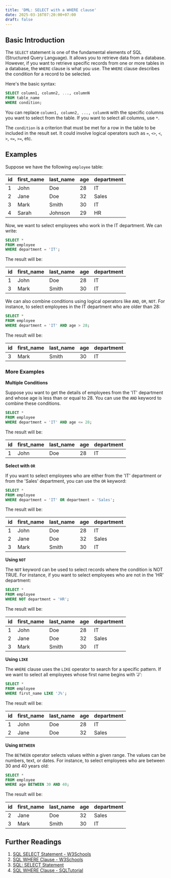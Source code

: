 ```yaml
---
title: 'DML: SELECT with a WHERE clause'
date: 2025-03-16T07:20:00+07:00
draft: false
---
```


## Basic Introduction

The `SELECT` statement is one of the fundamental elements of SQL (Structured Query Language). It allows you to retrieve data from a database. However, if you want to retrieve specific records from one or more tables in a database, the `WHERE` clause is what you use. The `WHERE` clause describes the condition for a record to be selected.

Here's the basic syntax:

```sql
SELECT column1, column2, ..., columnN
FROM table_name
WHERE condition;
```

You can replace `column1, column2, ..., columnN` with the specific columns you want to select from the table. If you want to select all columns, use `*`.

The `condition` is a criterion that must be met for a row in the table to be included in the result set. It could involve logical operators such as `=`, `<>`, `<`, `>`, `<=`, `>=`, etc.

## Examples

Suppose we have the following `employee` table:

| id  | first_name | last_name | age | department |
| --- | ---------- | --------- | --- | ---------- |
| 1   | John       | Doe       | 28  | IT         |
| 2   | Jane       | Doe       | 32  | Sales      |
| 3   | Mark       | Smith     | 30  | IT         |
| 4   | Sarah      | Johnson   | 29  | HR         |

Now, we want to select employees who work in the IT department. We can write:

```sql
SELECT *
FROM employee
WHERE department = 'IT';
```

The result will be:

| id  | first_name | last_name | age | department |
| --- | ---------- | --------- | --- | ---------- |
| 1   | John       | Doe       | 28  | IT         |
| 3   | Mark       | Smith     | 30  | IT         |

We can also combine conditions using logical operators like `AND`, `OR`, `NOT`. For instance, to select employees in the IT department who are older than 28:

```sql
SELECT *
FROM employee
WHERE department = 'IT' AND age > 28;
```

The result will be:

| id  | first_name | last_name | age | department |
| --- | ---------- | --------- | --- | ---------- |
| 3   | Mark       | Smith     | 30  | IT         |

### More Examples

**Multiple Conditions**

Suppose you want to get the details of employees from the 'IT' department and whose age is less than or equal to 28. You can use the `AND` keyword to combine these conditions.

```sql
SELECT *
FROM employee
WHERE department = 'IT' AND age <= 28;
```

The result will be:

| id  | first_name | last_name | age | department |
| --- | ---------- | --------- | --- | ---------- |
| 1   | John       | Doe       | 28  | IT         |

**Select with `OR`**

If you want to select employees who are either from the 'IT' department or from the 'Sales' department, you can use the `OR` keyword:

```sql
SELECT *
FROM employee
WHERE department = 'IT' OR department = 'Sales';
```

The result will be:

| id  | first_name | last_name | age | department |
| --- | ---------- | --------- | --- | ---------- |
| 1   | John       | Doe       | 28  | IT         |
| 2   | Jane       | Doe       | 32  | Sales      |
| 3   | Mark       | Smith     | 30  | IT         |

**Using `NOT`**

The `NOT` keyword can be used to select records where the condition is NOT TRUE. For instance, if you want to select employees who are not in the 'HR' department:

```sql
SELECT *
FROM employee
WHERE NOT department = 'HR';
```

The result will be:

| id  | first_name | last_name | age | department |
| --- | ---------- | --------- | --- | ---------- |
| 1   | John       | Doe       | 28  | IT         |
| 2   | Jane       | Doe       | 32  | Sales      |
| 3   | Mark       | Smith     | 30  | IT         |

**Using `LIKE`**

The `WHERE` clause uses the `LIKE` operator to search for a specific pattern. If we want to select all employees whose first name begins with 'J':

```sql
SELECT *
FROM employee
WHERE first_name LIKE 'J%';
```

The result will be:

| id  | first_name | last_name | age | department |
| --- | ---------- | --------- | --- | ---------- |
| 1   | John       | Doe       | 28  | IT         |
| 2   | Jane       | Doe       | 32  | Sales      |

**Using `BETWEEN`**

The `BETWEEN` operator selects values within a given range. The values can be numbers, text, or dates. For instance, to select employees who are between 30 and 40 years old:

```sql
SELECT *
FROM employee
WHERE age BETWEEN 30 AND 40;
```

The result will be:

| id  | first_name | last_name | age | department |
| --- | ---------- | --------- | --- | ---------- |
| 2   | Jane       | Doe       | 32  | Sales      |
| 3   | Mark       | Smith     | 30  | IT         |

## Further Readings

1. [SQL SELECT Statement - W3Schools](https://www.w3schools.com/sql/sql_select.asp)
2. [SQL WHERE Clause - W3Schools](https://www.w3schools.com/sql/sql_where.asp)
3. [SQL: SELECT Statement](https://www.sqltutorial.org/sql-select/)
4. [SQL WHERE Clause - SQLTutorial](https://www.sqltutorial.org/sql-where/)
